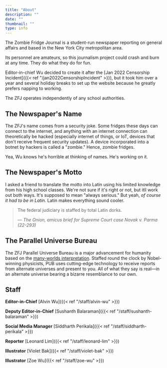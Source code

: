 ```yaml
---
title: "About"
description: ""
date: ""
thumbnail: ""
type: info
---
```


The Zombie Fridge Journal is a student-run newspaper reporting on general affairs and based in the New York City metropolitan area. 

Its personnel are amateurs, so this journalism project could crash and burn at any time. They do what they do for fun.

Editor-in-chief Wu decided to create it after the [Jan 2022 Censorship Incident]({{< ref "/jan2022CensorshipIncident" >}}), but it took him over a year and several holiday breaks to set up the website because he greatly prefers napping to working.

The ZFJ operates independently of any school authorities.

## The Newspaper's Name

The ZFJ's name comes from a security joke. Some fridges these days can connect to the internet, and anything with an internet connection can theoretically be hacked (especially internet of things, or IoT, devices that don't receive frequent security updates). A device incorporated into a botnet by hackers is called a "zombie." Hence, zombie fridges. 

Yea, Wu knows he's horrible at thinking of names. He's working on it. 

## The Newspaper's Motto

I asked a friend to translate the motto into Latin using his limited knowledge from his high school classes. We're not sure if it's right or not, but itll work out both ways. It's supposed to mean "always serious." But yeah, *of course it had to be in Latin.* Latin makes everything sound cooler. 

> The federal judiciary is staffed by total Latin dorks. 
> 
> — *The Onion, amicus brief for Supreme Court case Novak v. Parma (22-293)*

## The Parallel Universe Bureau

The ZFJ Parallel Universe Bureau is a major advancement for humanity based on the [many-worlds interpretation](https://en.wikipedia.org/wiki/Many-worlds_interpretation). Staffed round the clock by Nobel-winning physicists, PUB uses cutting-edge technology to receive reports from alternate universes and present to you. All of what they say is real—in an alternate universe bearing a bizarre resemblance to our own.

## Staff 

**Editor-in-Chief** [Alvin Wu]({{< ref "/staff/alvin-wu" >}})

**Deputy Editor-in-Chief** [Sushanth Balaraman]({{< ref "/staff/sushanth-balaraman" >}})

**Social Media Manager** [Siddharth Perikala]({{< ref "/staff/siddharth-perikala" >}})

**Reporter** [Leonard Lim]({{< ref "/staff/leonard-lim" >}})

**Illustrator** [Violet Bak]({{< ref "/staff/violet-bak" >}})

**Illustrator** [Zoe Wu]({{< ref "/staff/zoe-wu" >}})